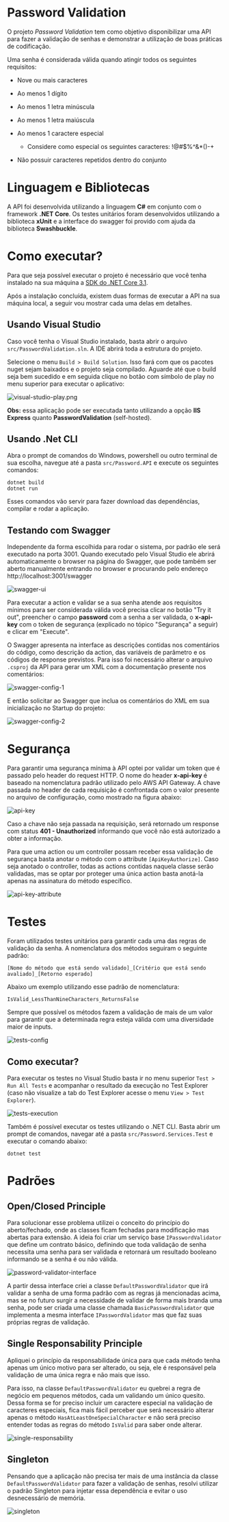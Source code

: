 # Password Validation

O projeto *Password Validation* tem como objetivo disponibilizar uma API para fazer a validação de senhas e demonstrar a utilização de boas práticas de codificação. 

Uma senha é considerada válida quando atingir todos os seguintes requisitos:

- Nove ou mais caracteres

- Ao menos 1 dígito

- Ao menos 1 letra minúscula

- Ao menos 1 letra maiúscula

- Ao menos 1 caractere especial

  - Considere como especial os seguintes caracteres: !@#$%^&*()-+

- Não possuir caracteres repetidos dentro do conjunto

  

# Linguagem e Bibliotecas

A API foi desenvolvida utilizando a linguagem **C#** em conjunto com o framework **.NET Core**.  Os testes unitários foram desenvolvidos utilizando a biblioteca **xUnit** e a interface do swagger foi provido com ajuda da biblioteca **Swashbuckle**.



# Como executar?

Para que seja possível executar o projeto é necessário que você tenha instalado na sua máquina a [SDK do .NET Core 3.1](https://dotnet.microsoft.com/download/dotnet/3.1). 

Após a instalação concluída, existem duas formas de executar a API na sua máquina local, a seguir vou mostrar cada uma delas em detalhes.



## Usando Visual Studio

Caso você tenha o Visual Studio instalado, basta abrir o arquivo `src/PasswordValidation.sln`. A IDE abrirá toda a estrutura do projeto. 

Selecione o menu `Build > Build Solution`. Isso fará com que os pacotes nuget sejam baixados e o projeto seja compilado. Aguarde até que o build seja bem sucedido e em seguida clique no botão com símbolo de play no menu superior para executar o aplicativo:

![visual-studio-play.png](https://raw.githubusercontent.com/leonardosigrist/password-validation/main/img/1-visual-studio-play.png)

**Obs:** essa aplicação pode ser executada tanto utilizando a opção **IIS Express** quanto **PasswordValidation** (self-hosted).



## Usando .Net CLI

Abra o prompt de comandos do Windows, powershell ou outro terminal de sua escolha, navegue até a pasta `src/Password.API` e execute os seguintes comandos: 

```
dotnet build
dotnet run
```

Esses comandos vão servir para fazer download das dependências, compilar e rodar a aplicação.



## Testando com Swagger

Independente da forma escolhida para rodar o sistema, por padrão ele será executado na porta 3001. Quando executado pelo Visual Studio ele abrirá automaticamente o browser na página do Swagger, que pode também ser aberto manualmente entrando no browser e procurando pelo endereço http://localhost:3001/swagger 

![swagger-ui](https://raw.githubusercontent.com/leonardosigrist/password-validation/main/img/2-swagger-ui.png)

Para executar a action e validar se a sua senha atende aos requisitos mínimos para ser considerada válida você precisa clicar no botão "Try it out", preencher o campo **password** com a senha a ser validada, o **x-api-key** com o token de segurança (explicado no tópico "Segurança" a seguir) e clicar em "Execute".

O Swagger apresenta na interface as descrições contidas nos comentários do código, como descrição da action, das variáveis de parâmetro e os códigos de response previstos. Para isso foi necessário alterar o arquivo `.csproj` da API para gerar um XML com a documentação presente nos comentários:

![swagger-config-1](https://raw.githubusercontent.com/leonardosigrist/password-validation/main/img/3-swagger-config-1.png)

E então solicitar ao Swagger que inclua os comentários do XML em sua inicialização no Startup do projeto:

 ![swagger-config-2](https://raw.githubusercontent.com/leonardosigrist/password-validation/main/img/4-swagger-config-2.png)



# Segurança

Para garantir uma segurança mínima à API optei por validar um token que é passado pelo header do request HTTP. O nome do header **x-api-key** é baseado na nomenclatura padrão utilizado pelo AWS API Gateway. A chave passada no header de cada requisição é confrontada com o valor presente no arquivo de configuração, como mostrado na figura abaixo:

![api-key](https://raw.githubusercontent.com/leonardosigrist/password-validation/main/img/5-api-key.png)

Caso a chave não seja passada na requisição, será retornado um response com status **401 - Unauthorized** informando que você não está autorizado a obter a informação.

Para que uma action ou um controller possam receber essa validação de segurança basta anotar o método com o attribute `[ApiKeyAuthorize]`. Caso seja anotado o controller, todas as actions contidas naquela classe serão validadas, mas se optar por proteger uma única action basta anotá-la apenas na assinatura do método específico.

![api-key-attribute](https://raw.githubusercontent.com/leonardosigrist/password-validation/main/img/6-api-key-attribute.png)



# Testes

Foram utilizados testes unitários para garantir cada uma das regras de validação da senha. A nomenclatura dos métodos seguiram o seguinte padrão: 

`[Nome do método que está sendo validado]_[Critério que está sendo avaliado]_[Retorno esperado]` 

Abaixo um exemplo utilizando esse padrão de nomenclatura:

`IsValid_LessThanNineCharacters_ReturnsFalse`

Sempre que possível os métodos fazem a validação de mais de um valor para garantir que a determinada regra esteja válida com uma diversidade maior de inputs.

![tests-config](https://raw.githubusercontent.com/leonardosigrist/password-validation/main/img/7-tests-config.png)



## Como executar?

Para executar os testes no Visual Studio basta ir no menu superior `Test > Run All Tests` e acompanhar o resultado da execução no Test Explorer (caso não visualize a tab do Test Explorer acesse o menu `View > Test Explorer`).

![tests-execution](https://raw.githubusercontent.com/leonardosigrist/password-validation/main/img/8-tests-execution.png)

Também é possível executar os testes utilizando o .NET CLI. Basta abrir um prompt de comandos, navegar até a pasta `src/Password.Services.Test` e executar o comando abaixo:

```
dotnet test
```



# Padrões

## Open/Closed Principle

Para solucionar esse problema utilizei o conceito do princípio do aberto/fechado, onde as classes ficam fechadas para modificação mas abertas para extensão. A ideia foi criar um serviço base `IPasswordValidator` que define um contrato básico, definindo que toda validação de senha necessita uma senha para ser validada e retornará um resultado booleano informando se a senha é ou não válida.

![password-validator-interface](https://raw.githubusercontent.com/leonardosigrist/password-validation/main/img/9-password-validator-interface.png)

A partir dessa interface criei a classe `DefaultPasswordValidator`  que irá validar a senha de uma forma padrão com as regras já mencionadas acima, mas se no futuro surgir a necessidade de validar de forma mais branda uma senha, pode ser criada uma classe chamada `BasicPasswordValidator` que implementa a mesma interface `IPasswordValidator` mas que faz suas próprias regras de validação.



## Single Responsability Principle

Apliquei o princípio da responsabilidade única para que cada método tenha apenas um único motivo para ser alterado, ou seja, ele é responsável pela validação de uma única regra e não mais que isso.

Para isso, na classe `DefaultPasswordValidator` eu quebrei a regra de negócio em pequenos métodos, cada um validando um único quesito. Dessa forma se for preciso incluir um caractere especial na validação de caracteres especiais, fica mais fácil perceber que será necessário alterar apenas o método `HasAtLeastOneSpecialCharacter` e não será preciso entender todas as regras do método `IsValid` para saber onde alterar.

![single-responsability](https://raw.githubusercontent.com/leonardosigrist/password-validation/main/img/10-single-responsability.png)



## Singleton

Pensando que a aplicação não precisa ter mais de uma instância da classe `DefaultPasswordValidator` para fazer a validação de senhas, resolvi utilizar o padrão Singleton para injetar essa dependência e evitar o uso desnecessário de memória.

![singleton](https://raw.githubusercontent.com/leonardosigrist/password-validation/main/img/11-singleton.png)